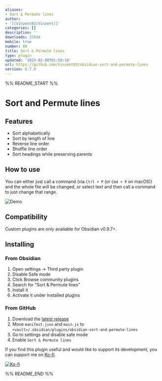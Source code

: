```yaml
---
aliases:
- Sort & Permute lines
author:
- '[[Vinzent03|Vinzent]]'
categories: []
description: ''
downloads: 37834
mobile: true
number: 80
title: Sort & Permute lines
type: plugin
updated: '2023-02-08T01:59:18'
url: https://github.com/Vinzent03/obsidian-sort-and-permute-lines
version: 0.7.0
---
```


%% README_START %%

# Sort and Permute lines

## Features
- Sort alphabetically
- Sort by length of line
- Reverse line order
- Shuffle line order
- Sort headings while preserving parents

## How to use
You can either just call a command (via `Ctrl + P` (or `Cmd + P` on macOS)) and the whole file will be changed, or select text and then call a command to just change that range.

![Demo](https://raw.githubusercontent.com/Vinzent03/obsidian-sort-and-permute-lines/master/assets/example.gif)

## Compatibility
Custom plugins are only available for Obsidian v0.9.7+.

## Installing

### From Obsidian
1. Open settings -> Third party plugin
2. Disable Safe mode
3. Click Browse community plugins
4. Search for "Sort & Permute lines"
5. Install it
6. Activate it under Installed plugins


### From GitHub
1. Download the [latest release](https://github.com/Vinzent03/obsidian-sort-and-permute-lines/releases/latest)
2. Move `manifest.json` and `main.js` to `<vault>/.obsidian/plugins/obsidian-sort-and-permute-lines`
3. Go to settings and disable safe mode
4. Enable `Sort & Permute lines`

If you find this plugin useful and would like to support its development, you can support me on [Ko-fi](https://Ko-fi.com/Vinzent).

[![Ko-fi](https://ko-fi.com/img/githubbutton_sm.svg)](https://ko-fi.com/F1F195IQ5)


%% README_END %%